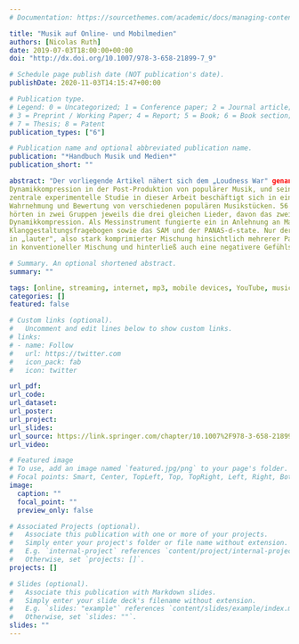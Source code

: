 ```yaml
---
# Documentation: https://sourcethemes.com/academic/docs/managing-content/

title: "Musik auf Online- und Mobilmedien"
authors: [Nicolas Ruth]
date: 2019-07-03T18:00:00+00:00
doi: "http://dx.doi.org/10.1007/978-3-658-21899-7_9"

# Schedule page publish date (NOT publication's date).
publishDate: 2020-11-03T14:15:47+00:00

# Publication type.
# Legend: 0 = Uncategorized; 1 = Conference paper; 2 = Journal article;
# 3 = Preprint / Working Paper; 4 = Report; 5 = Book; 6 = Book section;
# 7 = Thesis; 8 = Patent
publication_types: ["6"]

# Publication name and optional abbreviated publication name.
publication: "*Handbuch Musik und Medien*"
publication_short: ""

abstract: "Der vorliegende Artikel nähert sich dem „Loudness War" genannten Phänomen, also der gesteigerten 
Dynamikkompression in der Post-Produktion von populärer Musik, und seinen Auswirkungen für die Rezeption. Die 
zentrale experimentelle Studie in dieser Arbeit beschäftigt sich in einem 2 x 2 Between-Subjects-Design mit der 
Wahrnehmung und Bewertung von verschiedenen populären Musikstücken. 56 Studierende (M = 22,8 Jahre, 69,6 % weiblich) 
hörten in zwei Gruppen jeweils die drei gleichen Lieder, davon das zweite oder dritte in einer übersteigerten 
Dynamikkompression. Als Messinstrument fungierte ein in Anlehnung an Maempel (2001) modifizierter 
Klanggestaltungsfragebogen sowie das SAM und der PANAS-d-state. Nur der an dritter Stelle präsentierte Song wurde 
in „lauter", also stark komprimierter Mischung hinsichtlich mehrerer Parameter signifikant schlechter bewertet als 
in konventioneller Mischung und hinterließ auch eine negativere Gefühlsanmutung."

# Summary. An optional shortened abstract.
summary: ""

tags: [online, streaming, internet, mp3, mobile devices, YouTube, music industry, copyright]
categories: []
featured: false

# Custom links (optional).
#   Uncomment and edit lines below to show custom links.
# links:
# - name: Follow
#   url: https://twitter.com
#   icon_pack: fab
#   icon: twitter

url_pdf:
url_code:
url_dataset:
url_poster:
url_project:
url_slides:
url_source: https://link.springer.com/chapter/10.1007%2F978-3-658-21899-7_9
url_video:

# Featured image
# To use, add an image named `featured.jpg/png` to your page's folder.
# Focal points: Smart, Center, TopLeft, Top, TopRight, Left, Right, BottomLeft, Bottom, BottomRight.
image:
  caption: ""
  focal_point: ""
  preview_only: false

# Associated Projects (optional).
#   Associate this publication with one or more of your projects.
#   Simply enter your project's folder or file name without extension.
#   E.g. `internal-project` references `content/project/internal-project/index.md`.
#   Otherwise, set `projects: []`.
projects: []

# Slides (optional).
#   Associate this publication with Markdown slides.
#   Simply enter your slide deck's filename without extension.
#   E.g. `slides: "example"` references `content/slides/example/index.md`.
#   Otherwise, set `slides: ""`.
slides: ""
---
```

